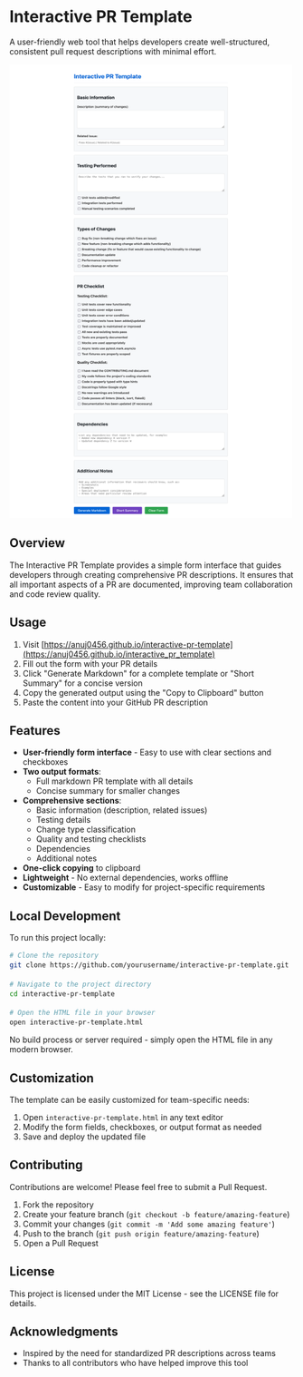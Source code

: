 # Interactive PR Template

A user-friendly web tool that helps developers create well-structured, consistent pull request descriptions with minimal effort.

<img src="./images/pr-template-screenshot.png" alt="PR Template Screenshot" width="500" height="800">

## Overview

The Interactive PR Template provides a simple form interface that guides developers through creating comprehensive PR descriptions. It ensures that all important aspects of a PR are documented, improving team collaboration and code review quality.

## Usage

1. Visit [https://anuj0456.github.io/interactive-pr-template](https://anuj0456.github.io/interactive_pr_template)
2. Fill out the form with your PR details
3. Click "Generate Markdown" for a complete template or "Short Summary" for a concise version
4. Copy the generated output using the "Copy to Clipboard" button
5. Paste the content into your GitHub PR description

## Features

- **User-friendly form interface** - Easy to use with clear sections and checkboxes
- **Two output formats**:
  - Full markdown PR template with all details
  - Concise summary for smaller changes
- **Comprehensive sections**:
  - Basic information (description, related issues)
  - Testing details
  - Change type classification
  - Quality and testing checklists
  - Dependencies
  - Additional notes
- **One-click copying** to clipboard
- **Lightweight** - No external dependencies, works offline
- **Customizable** - Easy to modify for project-specific requirements

## Local Development

To run this project locally:

```bash
# Clone the repository
git clone https://github.com/yourusername/interactive-pr-template.git

# Navigate to the project directory
cd interactive-pr-template

# Open the HTML file in your browser
open interactive-pr-template.html
```

No build process or server required - simply open the HTML file in any modern browser.

## Customization

The template can be easily customized for team-specific needs:

1. Open `interactive-pr-template.html` in any text editor
2. Modify the form fields, checkboxes, or output format as needed
3. Save and deploy the updated file

## Contributing

Contributions are welcome! Please feel free to submit a Pull Request.

1. Fork the repository
2. Create your feature branch (`git checkout -b feature/amazing-feature`)
3. Commit your changes (`git commit -m 'Add some amazing feature'`)
4. Push to the branch (`git push origin feature/amazing-feature`)
5. Open a Pull Request

## License

This project is licensed under the MIT License - see the LICENSE file for details.

## Acknowledgments

- Inspired by the need for standardized PR descriptions across teams
- Thanks to all contributors who have helped improve this tool
